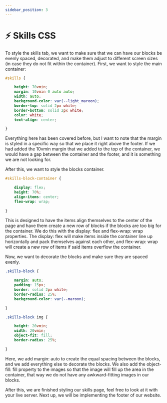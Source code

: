 ```yaml
---
sidebar_position: 3
---
```


# ⚡️ Skills CSS

To style the skills tab, we want to make sure that we can have our blocks be evenly spaced, decorated, and make them adjust to different screen sizes (in case they do not fit within the container). First, we want to style the main container:

```css
#skills {

    height: 70vmin;
    margin: 10vmin 0 auto auto;
    width: auto;
    background-color: var(--light_maroon);  
    border-top: solid 2px white;
    border-bottom: solid 2px white;
    color: white;
    text-align: center;

}
```

Everything here has been covered before, but I want to note that the margin is styled in a specific way so that we place it right above the footer. If we had added the 10vmin margin that we added to the top of the container, we would have a gap between the container and the footer, and it is something we are not looking for.

After this, we want to style the blocks container.

```css
#skills-block-container {

    display: flex;
    height: 70%;
    align-items: center;
    flex-wrap: wrap;
    
}
```

This is designed to have the items align themselves to the center of the page and have them create a new row of blocks if the blocks are too big for the container. We do this with the display: flex and flex-wrap: wrap properties. The display: flex will make items inside the container line up horizontally and pack themselves against each other, and flex-wrap: wrap will create a new row of items if said items overflow the container.

Now, we want to decorate the blocks and make sure they are spaced evenly.

```css
.skills-block {

    margin: auto;
    padding: 15px;
    border: solid 2px white;
    border-radius: 25%;
    background-color: var(--maroon);

}

.skills-block img {

    height: 20vmin;
    width: 20vmin;
    object-fit: fill;
    border-radius: 25%;

}
```

Here, we add margin: auto to create the equal spacing between the blocks, and we add everything else to decorate the blocks. We also add the object-fill: fill property to the images so that the image will fill up the area in the container, that way we do not have any awkward-fitting images in our blocks.

After this, we are finished styling our skills page, feel free to look at it with your live server. Next up, we will be implementing the footer of our website.
